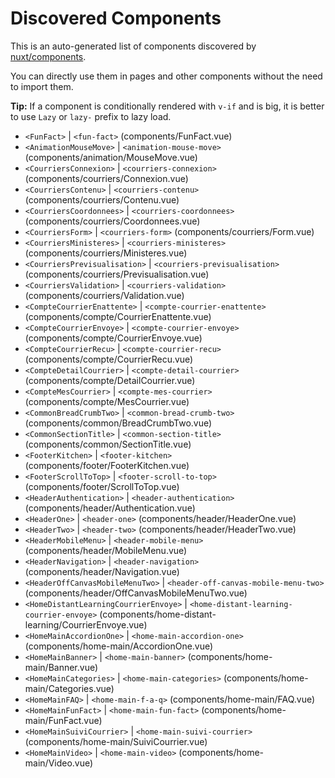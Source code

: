 # Discovered Components

This is an auto-generated list of components discovered by [nuxt/components](https://github.com/nuxt/components).

You can directly use them in pages and other components without the need to import them.

**Tip:** If a component is conditionally rendered with `v-if` and is big, it is better to use `Lazy` or `lazy-` prefix to lazy load.

- `<FunFact>` | `<fun-fact>` (components/FunFact.vue)
- `<AnimationMouseMove>` | `<animation-mouse-move>` (components/animation/MouseMove.vue)
- `<CourriersConnexion>` | `<courriers-connexion>` (components/courriers/Connexion.vue)
- `<CourriersContenu>` | `<courriers-contenu>` (components/courriers/Contenu.vue)
- `<CourriersCoordonnees>` | `<courriers-coordonnees>` (components/courriers/Coordonnees.vue)
- `<CourriersForm>` | `<courriers-form>` (components/courriers/Form.vue)
- `<CourriersMinisteres>` | `<courriers-ministeres>` (components/courriers/Ministeres.vue)
- `<CourriersPrevisualisation>` | `<courriers-previsualisation>` (components/courriers/Previsualisation.vue)
- `<CourriersValidation>` | `<courriers-validation>` (components/courriers/Validation.vue)
- `<CompteCourrierEnattente>` | `<compte-courrier-enattente>` (components/compte/CourrierEnattente.vue)
- `<CompteCourrierEnvoye>` | `<compte-courrier-envoye>` (components/compte/CourrierEnvoye.vue)
- `<CompteCourrierRecu>` | `<compte-courrier-recu>` (components/compte/CourrierRecu.vue)
- `<CompteDetailCourrier>` | `<compte-detail-courrier>` (components/compte/DetailCourrier.vue)
- `<CompteMesCourrier>` | `<compte-mes-courrier>` (components/compte/MesCourrier.vue)
- `<CommonBreadCrumbTwo>` | `<common-bread-crumb-two>` (components/common/BreadCrumbTwo.vue)
- `<CommonSectionTitle>` | `<common-section-title>` (components/common/SectionTitle.vue)
- `<FooterKitchen>` | `<footer-kitchen>` (components/footer/FooterKitchen.vue)
- `<FooterScrollToTop>` | `<footer-scroll-to-top>` (components/footer/ScrollToTop.vue)
- `<HeaderAuthentication>` | `<header-authentication>` (components/header/Authentication.vue)
- `<HeaderOne>` | `<header-one>` (components/header/HeaderOne.vue)
- `<HeaderTwo>` | `<header-two>` (components/header/HeaderTwo.vue)
- `<HeaderMobileMenu>` | `<header-mobile-menu>` (components/header/MobileMenu.vue)
- `<HeaderNavigation>` | `<header-navigation>` (components/header/Navigation.vue)
- `<HeaderOffCanvasMobileMenuTwo>` | `<header-off-canvas-mobile-menu-two>` (components/header/OffCanvasMobileMenuTwo.vue)
- `<HomeDistantLearningCourrierEnvoye>` | `<home-distant-learning-courrier-envoye>` (components/home-distant-learning/CourrierEnvoye.vue)
- `<HomeMainAccordionOne>` | `<home-main-accordion-one>` (components/home-main/AccordionOne.vue)
- `<HomeMainBanner>` | `<home-main-banner>` (components/home-main/Banner.vue)
- `<HomeMainCategories>` | `<home-main-categories>` (components/home-main/Categories.vue)
- `<HomeMainFAQ>` | `<home-main-f-a-q>` (components/home-main/FAQ.vue)
- `<HomeMainFunFact>` | `<home-main-fun-fact>` (components/home-main/FunFact.vue)
- `<HomeMainSuiviCourrier>` | `<home-main-suivi-courrier>` (components/home-main/SuiviCourrier.vue)
- `<HomeMainVideo>` | `<home-main-video>` (components/home-main/Video.vue)
